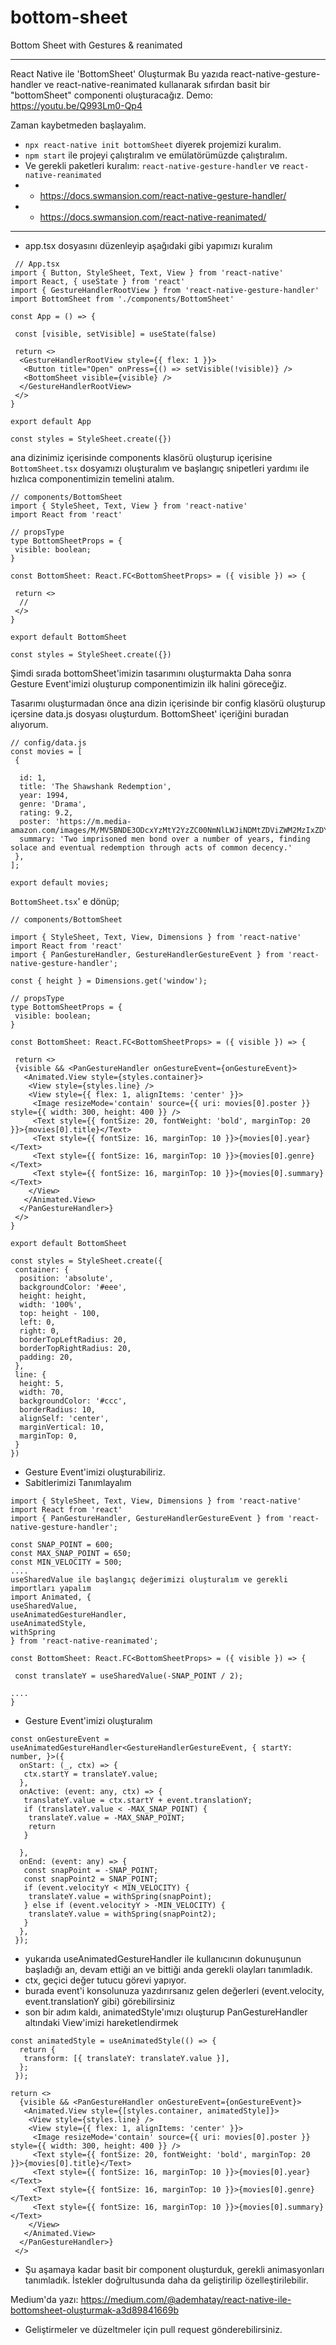 # bottom-sheet
Bottom Sheet with Gestures &amp; reanimated

---

React Native ile 'BottomSheet' Oluşturmak
Bu yazıda react-native-gesture-handler ve react-native-reanimated kullanarak sıfırdan basit bir "bottomSheet" componenti oluşturacağız.
Demo: https://youtu.be/Q993Lm0-Qp4

Zaman kaybetmeden başlayalım.

- `npx react-native init bottomSheet` diyerek projemizi kuralım.
- `npm start` ile projeyi çalıştıralım ve emülatörümüzde çalıştıralım.
- Ve gerekli paketleri kuralım: `react-native-gesture-handler` ve `react-native-reanimated`
- - https://docs.swmansion.com/react-native-gesture-handler/
- - https://docs.swmansion.com/react-native-reanimated/

---

- app.tsx dosyasını düzenleyip aşağıdaki gibi yapımızı kuralım

```
 // App.tsx
import { Button, StyleSheet, Text, View } from 'react-native'
import React, { useState } from 'react'
import { GestureHandlerRootView } from 'react-native-gesture-handler'
import BottomSheet from './components/BottomSheet'

const App = () => {

 const [visible, setVisible] = useState(false)

 return <>
  <GestureHandlerRootView style={{ flex: 1 }}>
   <Button title="Open" onPress={() => setVisible(!visible)} />
   <BottomSheet visible={visible} />
  </GestureHandlerRootView>
 </>
}

export default App

const styles = StyleSheet.create({})
```

ana dizinimiz içerisinde components klasörü oluşturup içerisine `BottomSheet.tsx` dosyamızı oluşturalım ve başlangıç snipetleri yardımı ile hızlıca componentimizin temelini atalım.
```
// components/BottomSheet
import { StyleSheet, Text, View } from 'react-native'
import React from 'react'

// propsType
type BottomSheetProps = {
 visible: boolean;
}

const BottomSheet: React.FC<BottomSheetProps> = ({ visible }) => {

 return <>
  // 
 </>
}

export default BottomSheet

const styles = StyleSheet.create({})
```


Şimdi sırada bottomSheet'imizin tasarımını oluşturmakta
Daha sonra Gesture Event'imizi oluşturup componentimizin ilk halini göreceğiz.

Tasarımı oluşturmadan önce ana dizin içerisinde bir config klasörü oluşturup içersine data.js dosyası oluşturdum. BottomSheet' içeriğini buradan alıyorum.
```
// config/data.js
const movies = [
 {

  id: 1,
  title: 'The Shawshank Redemption',
  year: 1994,
  genre: 'Drama',
  rating: 9.2,
  poster: 'https://m.media-amazon.com/images/M/MV5BNDE3ODcxYzMtY2YzZC00NmNlLWJiNDMtZDViZWM2MzIxZDYwXkEyXkFqcGdeQXVyNjAwNDUxODI@._V1_FMjpg_UX1000_.jpg',
  summary: 'Two imprisoned men bond over a number of years, finding solace and eventual redemption through acts of common decency.'
 },
];

export default movies;
```
`BottomSheet.tsx`' e dönüp;

```
// components/BottomSheet

import { StyleSheet, Text, View, Dimensions } from 'react-native'
import React from 'react'
import { PanGestureHandler, GestureHandlerGestureEvent } from 'react-native-gesture-handler';

const { height } = Dimensions.get('window');

// propsType
type BottomSheetProps = {
 visible: boolean;
}

const BottomSheet: React.FC<BottomSheetProps> = ({ visible }) => {

 return <>
 {visible && <PanGestureHandler onGestureEvent={onGestureEvent}>
   <Animated.View style={styles.container}>
    <View style={styles.line} />
    <View style={{ flex: 1, alignItems: 'center' }}>
     <Image resizeMode='contain' source={{ uri: movies[0].poster }} style={{ width: 300, height: 400 }} />
     <Text style={{ fontSize: 20, fontWeight: 'bold', marginTop: 20 }}>{movies[0].title}</Text>
     <Text style={{ fontSize: 16, marginTop: 10 }}>{movies[0].year}</Text>
     <Text style={{ fontSize: 16, marginTop: 10 }}>{movies[0].genre}</Text>
     <Text style={{ fontSize: 16, marginTop: 10 }}>{movies[0].summary}</Text>
    </View>
   </Animated.View>
  </PanGestureHandler>}
 </>
}

export default BottomSheet

const styles = StyleSheet.create({
 container: {
  position: 'absolute',
  backgroundColor: '#eee',
  height: height,
  width: '100%',
  top: height - 100,
  left: 0,
  right: 0,
  borderTopLeftRadius: 20,
  borderTopRightRadius: 20,
  padding: 20,
 },
 line: {
  height: 5,
  width: 70,
  backgroundColor: '#ccc',
  borderRadius: 10,
  alignSelf: 'center',
  marginVertical: 10,
  marginTop: 0,
 }
})

```
- Gesture Event'imizi oluşturabiliriz.
- Sabitlerimizi Tanımlayalım
```
import { StyleSheet, Text, View, Dimensions } from 'react-native'
import React from 'react'
import { PanGestureHandler, GestureHandlerGestureEvent } from 'react-native-gesture-handler';

const SNAP_POINT = 600;
const MAX_SNAP_POINT = 650;
const MIN_VELOCITY = 500;
....
useSharedValue ile başlangıç değerimizi oluşturalım ve gerekli importları yapalım
import Animated, {
useSharedValue,
useAnimatedGestureHandler,
useAnimatedStyle,
withSpring
} from 'react-native-reanimated';

const BottomSheet: React.FC<BottomSheetProps> = ({ visible }) => {

 const translateY = useSharedValue(-SNAP_POINT / 2);

....
}
```
- Gesture Event'imizi oluşturalım

```
const onGestureEvent = useAnimatedGestureHandler<GestureHandlerGestureEvent, { startY: number, }>({
  onStart: (_, ctx) => {
   ctx.startY = translateY.value;
  },
  onActive: (event: any, ctx) => {
   translateY.value = ctx.startY + event.translationY;
   if (translateY.value < -MAX_SNAP_POINT) {
    translateY.value = -MAX_SNAP_POINT;
    return
   }

  },
  onEnd: (event: any) => {
   const snapPoint = -SNAP_POINT;
   const snapPoint2 = SNAP_POINT;
   if (event.velocityY < MIN_VELOCITY) {
    translateY.value = withSpring(snapPoint);
   } else if (event.velocityY > -MIN_VELOCITY) {
    translateY.value = withSpring(snapPoint2);
   }
  },
 });
 ```
 
- yukarıda useAnimatedGestureHandler ile kullanıcının dokunuşunun başladığı an, devam ettiği an ve bittiği anda gerekli olayları tanımladık.
- ctx, geçici değer tutucu görevi yapıyor.
- burada event'i konsolunuza yazdırırsanız gelen değerleri (event.velocity, event.translationY gibi) görebilirsiniz
- son bir adım kaldı, animatedStyle'ımızı oluşturup PanGestureHandler altındaki View'imizi hareketlendirmek
```
const animatedStyle = useAnimatedStyle(() => {
  return {
   transform: [{ translateY: translateY.value }],
  };
 });

return <>
  {visible && <PanGestureHandler onGestureEvent={onGestureEvent}>
   <Animated.View style={[styles.container, animatedStyle]}>
    <View style={styles.line} />
    <View style={{ flex: 1, alignItems: 'center' }}>
     <Image resizeMode='contain' source={{ uri: movies[0].poster }} style={{ width: 300, height: 400 }} />
     <Text style={{ fontSize: 20, fontWeight: 'bold', marginTop: 20 }}>{movies[0].title}</Text>
     <Text style={{ fontSize: 16, marginTop: 10 }}>{movies[0].year}</Text>
     <Text style={{ fontSize: 16, marginTop: 10 }}>{movies[0].genre}</Text>
     <Text style={{ fontSize: 16, marginTop: 10 }}>{movies[0].summary}</Text>
    </View>
   </Animated.View>
  </PanGestureHandler>}
 </>
 ```
- Şu aşamaya kadar basit bir component oluşturduk, gerekli animasyonları tanımladık. İstekler doğrultusunda daha da geliştirilip özelleştirilebilir.

Medium'da yazı: https://medium.com/@ademhatay/react-native-ile-bottomsheet-oluşturmak-a3d89841669b
- Geliştirmeler ve düzeltmeler için pull request gönderebilirsiniz.
